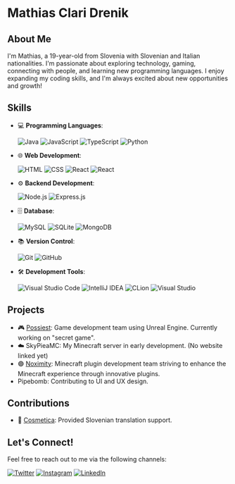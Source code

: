 # Mathias Clari Drenik

## About Me

I'm Mathias, a 19-year-old from Slovenia with Slovenian and Italian nationalities. I'm passionate about exploring technology, gaming, connecting with people, and learning new programming languages. I enjoy expanding my coding skills, and I'm always excited about new opportunities and growth!

## Skills

- 💻 **Programming Languages**:
  
  ![Java](https://img.shields.io/badge/Java-%20-orange?style=for-the-badge&logo=java&logoColor=white)
  ![JavaScript](https://img.shields.io/badge/JavaScript-%20-orange?style=for-the-badge&logo=javascript&logoColor=white)
  ![TypeScript](https://img.shields.io/badge/TypeScript-%20-orange?style=for-the-badge&logo=typescript&logoColor=white)
  ![Python](https://img.shields.io/badge/Python-%20-orange?style=for-the-badge&logo=python&logoColor=white)

- 🌐 **Web Development**:
  
  ![HTML](https://img.shields.io/badge/HTML-%20-blue?style=for-the-badge&logo=html5&logoColor=white)
  ![CSS](https://img.shields.io/badge/CSS-%20-blue?style=for-the-badge&logo=css3&logoColor=white)
  ![React](https://img.shields.io/badge/React-%20-blue?style=for-the-badge&logo=react&logoColor=white)
  ![React](https://img.shields.io/badge/Vite-%20-blue?style=for-the-badge&logo=vite&logoColor=white)

- ⚙️ **Backend Development**:
  
  ![Node.js](https://img.shields.io/badge/Node.js-%20-lightgrey?style=for-the-badge&logo=node-dot-js&logoColor=white)
  ![Express.js](https://img.shields.io/badge/Express.js-%20-lightgrey?style=for-the-badge&logo=express&logoColor=white)

- 🗄️ **Database**:
  
  ![MySQL](https://img.shields.io/badge/MySQL-%20-green?style=for-the-badge&logo=mysql&logoColor=white)
  ![SQLite](https://img.shields.io/badge/SQLite-%20-green?style=for-the-badge&logo=sqlite&logoColor=white)
  ![MongoDB](https://img.shields.io/badge/MongoDB-%20-green?style=for-the-badge&logo=mongodb&logoColor=white)

- 📚 **Version Control**:
  
  ![Git](https://img.shields.io/badge/Git-%20-blueviolet?style=for-the-badge&logo=git&logoColor=white)
  ![GitHub](https://img.shields.io/badge/GitHub-%20-blueviolet?style=for-the-badge&logo=github&logoColor=white)

- 🛠️ **Development Tools**:
  
  ![Visual Studio Code](https://img.shields.io/badge/VS%20Code-%20-yellow?style=for-the-badge&logo=visual-studio-code&logoColor=white)
  ![IntelliJ IDEA](https://img.shields.io/badge/IntelliJ%20IDEA-%20-yellow?style=for-the-badge&logo=intellij-idea&logoColor=white)
  ![CLion](https://img.shields.io/badge/CLion-%20-yellow?style=for-the-badge&logo=clion&logoColor=white)
  ![Visual Studio](https://img.shields.io/badge/Visual%20Studio-%20-yellow?style=for-the-badge&logo=visual-studio&logoColor=white)

## Projects

- 🎮 [Possiest](https://possiest.com): Game development team using Unreal Engine. Currently working on "secret game".
- ☁️ SkyPieaMC: My Minecraft server in early development. (No website linked yet)
- 🟣 [Noximity](https://noximity.com): Minecraft plugin development team striving to enhance the Minecraft experience through innovative plugins.
- Pipebomb: Contributing to UI and UX design.

## Contributions

- 👑 [Cosmetica](https://cosmetica.cc): Provided Slovenian translation support.

## Let's Connect!

Feel free to reach out to me via the following channels:

[![Twitter](https://img.shields.io/twitter/follow/matonsocials?style=social)](https://twitter.com/matonsocials)
[![Instagram](https://img.shields.io/badge/Instagram-Follow-blueviolet?style=social&logo=instagram)](https://www.instagram.com/matonsocials/)
[![LinkedIn](https://img.shields.io/badge/LinkedIn-Connect-blue?style=social&logo=linkedin)](https://www.linkedin.com/in/mathias-clari-drenik/)

